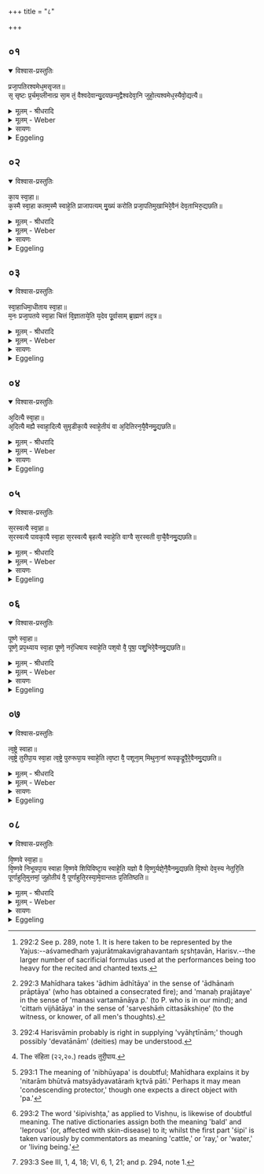 +++
title = "८"

+++


## ०१


<details open><summary>विश्वास-प्रस्तुतिः</summary>

प्रजा᳘पतिरश्वमेध᳘मसृजत॥  
स᳘ सृष्टः प्र᳘र्चम᳘व्लीनात्प्र सा᳘म तं᳘ वैश्वदेवान्यु᳘दयछन्य᳘द्वैश्वदेवा᳘नि जुहो᳘त्यश्वमेध᳘स्यैवो᳘द्यत्यै॥
</details>

<details><summary>मूलम् - श्रीधरादि</summary>

प्रजा᳘पतिरश्वमेध᳘मसृजत॥  
स᳘ सृष्टः प्र᳘र्चम᳘व्लीनात्प्र सा᳘म तं᳘ वैश्वदेवान्यु᳘दयछन्य᳘द्वैश्वदेवा᳘नि जुहो᳘त्यश्वमेध᳘स्यैवो᳘द्यत्यै॥
</details>

<details><summary>मूलम् - Weber</summary>

प्रजा᳘पतिरश्वमेध᳘मसृजत॥  
स᳘ सृष्टः प्र᳘र्चम᳘व्लीनात्प्र सा᳘म तं᳘ वैश्वदेवान्यु᳘दयछन्य᳘द्वैश्वदेवा᳘नि जुहो᳘त्यश्वमेध᳘स्यैवो᳘द्यत्यै॥
</details>

<details><summary>सायणः</summary>

…
</details>

<details><summary>Eggeling</summary>

1. Prajāpati poured forth the life-sap of the horse [^egg_733]. When poured forth, it weighed down the r̥c (hymn-verse) and the sāman (hymn-tune). The Vaiśvadeva (offerings) upheld that (Aśvamedha): thus, when he offers the Vaiśvadevas, it is for the upholding of the Aśvamedha.

[^egg_733]: 292:2 See p. 289, note 1. It is here taken to be represented by the Yajus:--aśvamedhaṁ yajurātmakavigrahavantaṁ sr̥shṭavān, Harisv.--the larger number of sacrificial formulas used at the performances being too heavy for the recited and chanted texts.
</details>


## ०२


<details open><summary>विश्वास-प्रस्तुतिः</summary>

का᳘य स्वा᳘हा॥  
क᳘स्मै स्वा᳘हा कतम᳘स्मै स्वाहे᳘ति प्राजापत्यम् मु᳘ख्यं करोति प्रजा᳘पतिमुखाभिरे᳘वैनं देव᳘ताभिरु᳘द्यछति॥
</details>

<details><summary>मूलम् - श्रीधरादि</summary>

का᳘य स्वा᳘हा॥  
क᳘स्मै स्वा᳘हा कतम᳘स्मै स्वाहे᳘ति प्राजापत्यम् मु᳘ख्यं करोति प्रजा᳘पतिमुखाभिरे᳘वैनं देव᳘ताभिरु᳘द्यछति॥
</details>

<details><summary>मूलम् - Weber</summary>

का᳘य स्वा᳘हा॥  
क᳘स्मै स्वा᳘हा कतम᳘स्मै स्वाहे᳘ति प्राजापत्यम् मु᳘ख्यं करोति प्रजा᳘पतिमुखाभिरेॗवैनं देव᳘ताभिरु᳘द्यछति॥
</details>

<details><summary>सायणः</summary>

…
</details>

<details><summary>Eggeling</summary>

2. With (Vāj. S. XXII, 20), 'To Ka hail! To the Who hail! To the Whoever hail!' he makes the one relating to Prajāpati the first (or chief one), and thus upholds (the Aśvamedha) by means of the deities with Prajāpati as their chief.
</details>


## ०३


<details open><summary>विश्वास-प्रस्तुतिः</summary>

स्वा᳘हाधिमा᳘धीताय स्वा᳘हा॥  
म᳘नः प्रजा᳘पतये स्वा᳘हा चित्तं वि᳘ज्ञाताये᳘ति य᳘देव पू᳘र्वासाम् ब्रा᳘ह्मणं तद᳘त्र॥
</details>

<details><summary>मूलम् - श्रीधरादि</summary>

स्वा᳘हाधिमा᳘धीताय स्वा᳘हा॥  
म᳘नः प्रजा᳘पतये स्वा᳘हा चित्तं वि᳘ज्ञाताये᳘ति य᳘देव पू᳘र्वासाम् ब्रा᳘ह्मणं तद᳘त्र॥
</details>

<details><summary>मूलम् - Weber</summary>

स्वा᳘हाधिमा᳘धीताय स्वा᳘हा॥  
म᳘नः प्रजा᳘पतये स्वा᳘हा चित्तं वि᳘ज्ञाताये᳘ति य᳘देव पू᳘र्वासाम् ब्रा᳘ह्मणं तद᳘त्र॥
</details>

<details><summary>सायणः</summary>

…
</details>

<details><summary>Eggeling</summary>

3. 'Hail, meditation (we give) unto him meditated upon! Hail, the mind unto the Lord of creatures! Hail, thought unto him, the known [^egg_734]!' what the mystic sense of the former (utterances [^egg_735]) was that it is here.

[^egg_734]: 292:3 Mahīdhara takes 'ādhim ādhītāya' in the sense of 'ādhānaṁ prāptāya' (who has obtained a consecrated fire); and 'manaḥ prajātaye' in the sense of 'manasi vartamānāya p.' (to P. who is in our mind); and 'cittaṁ vijñātāya' in the sense of 'sarveshāṁ cittasākshiṇe' (to the witness, or knower, of all men's thoughts).

[^egg_735]: 292:4 Harisvāmin probably is right in supplying 'vyāhr̥tīnām;' though possibly 'devatānām' (deities) may be understood.
</details>


## ०४


<details open><summary>विश्वास-प्रस्तुतिः</summary>

अ᳘दित्यै स्वा᳘हा॥  
अ᳘दित्यै मह्यै स्वाहा᳘दित्यै सुमृडीका᳘यै स्वाहे᳘तीयं वा अ᳘दितिरन᳘यै᳘वैनमु᳘द्यछति॥
</details>

<details><summary>मूलम् - श्रीधरादि</summary>

अ᳘दित्यै स्वा᳘हा॥  
अ᳘दित्यै मह्यै स्वाहा᳘दित्यै सुमृडीका᳘यै स्वाहे᳘तीयं वा अ᳘दितिरन᳘यै᳘वैनमु᳘द्यछति॥
</details>

<details><summary>मूलम् - Weber</summary>

अ᳘दित्यै स्वा᳘हा॥  
अ᳘दित्यै मह्यै स्वाहा᳘दित्यै सुमृडीका᳘यै स्वाहे᳘तीयं वा अ᳘दितिरन᳘यैॗवैनमु᳘द्यछति॥
</details>

<details><summary>सायणः</summary>

…
</details>

<details><summary>Eggeling</summary>

4. 'To Aditi hail! To Aditi, the mighty, hail! To Aditi, the most merciful, hail!' Aditi, doubtless, is this (earth): it is by her that he upholds it.
</details>


## ०५


<details open><summary>विश्वास-प्रस्तुतिः</summary>

स᳘रस्वत्यै स्वा᳘हा॥  
स᳘रस्वत्यै पावका᳘यै स्वा᳘हा स᳘रस्वत्यै बृहत्यै स्वाहे᳘ति वाग्वै स᳘रस्वती वा᳘चै᳘वैनमु᳘द्यछति॥
</details>

<details><summary>मूलम् - श्रीधरादि</summary>

स᳘रस्वत्यै स्वा᳘हा॥  
स᳘रस्वत्यै पावका᳘यै स्वा᳘हा स᳘रस्वत्यै बृहत्यै स्वाहे᳘ति वाग्वै स᳘रस्वती वा᳘चै᳘वैनमु᳘द्यछति॥
</details>

<details><summary>मूलम् - Weber</summary>

स᳘रस्वत्यै स्वा᳘हा॥  
स᳘रस्वत्यै पावका᳘यै स्वा᳘हा स᳘रस्वत्यै बृहत्यै स्वाहे᳘ति वाग्वै स᳘रस्वती वाॗचैॗवैनमु᳘द्यछति॥
</details>

<details><summary>सायणः</summary>

…
</details>

<details><summary>Eggeling</summary>

5. 'To Sarasvatī hail! To Sarasvatī, the pure, hail! To Sarasvatī, the great, hail!' Sarasvatī, doubtless, is speech: by speech he thus upholds it.
</details>


## ०६


<details open><summary>विश्वास-प्रस्तुतिः</summary>

पूष्णे स्वा᳘हा॥  
पूष्णे᳘ प्रप᳘थ्याय स्वा᳘हा पूष्णे᳘ नरं᳘धिषाय स्वाहे᳘ति पश᳘वो वै᳘ पूषा᳘ पशु᳘भिरे᳘वैनमु᳘द्यछति॥
</details>

<details><summary>मूलम् - श्रीधरादि</summary>

पूष्णे स्वा᳘हा॥  
पूष्णे᳘ प्रप᳘थ्याय स्वा᳘हा पूष्णे᳘ नरं᳘धिषाय स्वाहे᳘ति पश᳘वो वै᳘ पूषा᳘ पशु᳘भिरे᳘वैनमु᳘द्यछति॥
</details>

<details><summary>मूलम् - Weber</summary>

पूष्णे स्वा᳘हा॥  
पूष्णे᳘ प्रपॗथ्याय स्वा᳘हा पूष्णे᳘ नरं᳘धिषाय स्वाहे᳘ति पश᳘वो वै᳘ पूषा᳘ पशु᳘भिरेॗवैनमु᳘द्यछति॥
</details>

<details><summary>सायणः</summary>

…
</details>

<details><summary>Eggeling</summary>

6. 'To Pūshan hail! To Pūshan, the protector of travellers, hail! To Pūshan, the watcher of men, hail!' Pūshan, doubtless, is cattle: by means of cattle he thus upholds it.
</details>


## ०७


<details open><summary>विश्वास-प्रस्तुतिः</summary>

त्व᳘ष्ट्रे स्वाहा॥  
त्व᳘ष्ट्रे तुरीपा᳘य स्वा᳘हा त्व᳘ष्ट्रे पुरुरूपा᳘य स्वाहे᳘ति त्व᳘ष्टा वै᳘ पशूना᳘म् मिथुना᳘नां रूपकृ᳘द्रूपै᳘रे᳘वैनमु᳘द्यछति॥
</details>

<details><summary>मूलम् - श्रीधरादि</summary>

त्व᳘ष्ट्रे स्वाहा॥  
त्व᳘ष्ट्रे तुरीपा᳘य स्वा᳘हा त्व᳘ष्ट्रे पुरुरूपा᳘य स्वाहे᳘ति त्व᳘ष्टा वै᳘ पशूना᳘म् मिथुना᳘नां रूपकृ᳘द्रूपै᳘रे᳘वैनमु᳘द्यछति॥
</details>

<details><summary>मूलम् - Weber</summary>

त्व᳘ष्ट्रे स्वाहा॥  
त्व᳘ष्ट्रे तुरीपा᳘य [^wbr_1] स्वा᳘हा त्व᳘ष्ट्रे पुरुरूपा᳘य स्वाहे᳘ति त्व᳘ष्टा वै᳘ पशूना᳘म् मिथुना᳘नां रूपकृ᳘द्रूपै᳘रेॗवैनमु᳘द्यछति॥  

[^wbr_1]: The संहिता (२२,२०.) reads तुरी᳘पाय.
</details>

<details><summary>सायणः</summary>

…
</details>

<details><summary>Eggeling</summary>

7. 'To Tvashṭr̥ hail! To Tvashṭr̥, the seminal, hail! To Tvashṭr̥, the multiform hail!' Tvashṭr̥, doubtless, is the fashioner of the couples of animals: by means of forms he thus upholds it.
</details>


## ०८


<details open><summary>विश्वास-प्रस्तुतिः</summary>

वि᳘ष्णवे स्वा᳘हा॥  
वि᳘ष्णवे निभूयपा᳘य स्वाहा वि᳘ष्णवे शिपिविष्टा᳘य स्वाहे᳘ति यज्ञो वै वि᳘ष्णुर्यज्ञे᳘नै᳘वैनमु᳘द्यछति वि᳘श्वो देव᳘स्य नेतुरि᳘ति पूर्णाहुति᳘मुत्तमां᳘ जुहोतीयं वै᳘ पूर्णाहुति᳘रस्या᳘मे᳘वान्ततः प्र᳘तितिष्ठति॥
</details>

<details><summary>मूलम् - श्रीधरादि</summary>

वि᳘ष्णवे स्वा᳘हा॥  
वि᳘ष्णवे निभूयपा᳘य स्वाहा वि᳘ष्णवे शिपिविष्टा᳘य स्वाहे᳘ति यज्ञो वै वि᳘ष्णुर्यज्ञे᳘नै᳘वैनमु᳘द्यछति वि᳘श्वो देव᳘स्य नेतुरि᳘ति पूर्णाहुति᳘मुत्तमां᳘ जुहोतीयं वै᳘ पूर्णाहुति᳘रस्या᳘मे᳘वान्ततः प्र᳘तितिष्ठति॥
</details>

<details><summary>मूलम् - Weber</summary>

वि᳘ष्णवे स्वा᳘हा॥  
वि᳘ष्णवे निभूयपा᳘य स्वाहा वि᳘ष्णवे शिपिविष्टा᳘य स्वाहे᳘ति यज्ञो वै वि᳘ष्णुर्यज्ञे᳘नैॗवैनमु᳘द्यछति वि᳘श्वो देव᳘स्य नेतुरि᳘ति पूर्णाहुति᳘मुत्तमां᳘ जुहोतीयं वै᳘ पूर्णाहुति᳘रस्या᳘मेॗवान्ततः प्र᳘तितिष्ठति॥
</details>

<details><summary>सायणः</summary>

…
</details>

<details><summary>Eggeling</summary>

8. 'To Vishṇu hail! To Vishṇu, the protector of what grows [^egg_736], hail! To Vishṇu, the bald [^egg_737], hail!' Vishṇu, doubtless, is the sacrifice: by sacrifice he thus upholds it. With (Vāj. XXII, 21), 'Let every mortal espouse the friendship of the divine guide, . . . [^egg_738],' he offers last of all a full (-spoon)-oblation; for the full-offering is this (earth): he thus finally establishes himself on this (earth).

[^egg_736]: 293:1 The meaning of 'nibhūyapa' is doubtful; Mahīdhara explains it by 'nitarām bhūtvā matsyādyavatāraṁ kr̥tvā pāti.' Perhaps it may mean 'condescending protector,' though one expects a direct object with 'pa.'

[^egg_737]: 293:2 The word 'śipivishṭa,' as applied to Vishṇu, is likewise of doubtful meaning. The native dictionaries assign both the meaning 'bald' and 'leprous' (or, affected with skin-disease) to it; whilst the first part 'śipi' is taken variously by commentators as meaning 'cattle,' or 'ray,' or 'water,' or 'living being.'

[^egg_738]: 293:3 See III, 1, 4, 18; VI, 6, 1, 21; and p. 294, note 1.
</details>

